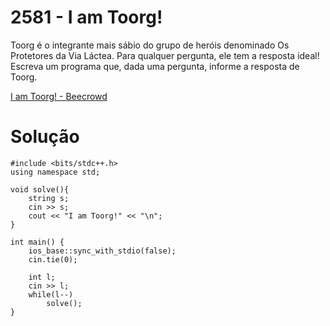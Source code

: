 # 2581 - I am Toorg!

Toorg é o integrante mais sábio do grupo de heróis denominado Os Protetores da Via Láctea. Para qualquer pergunta, ele tem a resposta ideal! Escreva um programa que, dada uma pergunta, informe a resposta de Toorg.

[I am Toorg! - Beecrowd](https://www.beecrowd.com.br/judge/pt/problems/view/2581)

# Solução

```
#include <bits/stdc++.h>
using namespace std;

void solve(){
    string s;
    cin >> s;
    cout << "I am Toorg!" << "\n";
}

int main() {
    ios_base::sync_with_stdio(false);
    cin.tie(0);

    int l;
    cin >> l;
    while(l--)
        solve();
}
```